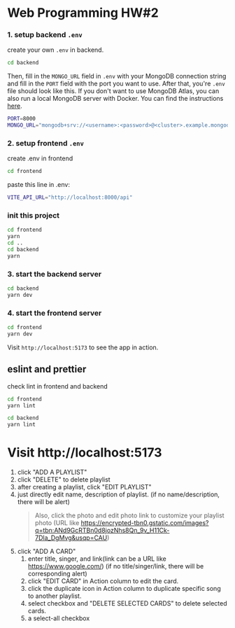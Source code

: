 # Web Programming HW#2

### 1. setup backend `.env`

create your own `.env` in backend.

```bash
cd backend
```

Then, fill in the `MONGO_URL` field in `.env` with your MongoDB connection string and fill in the `PORT` field with the port you want to use. After that, you're `.env` file should look like this. If you don't want to use MongoDB Atlas, you can also run a local MongoDB server with Docker. You can find the instructions [here](https://hub.docker.com/_/mongo).

```bash
PORT=8000
MONGO_URL="mongodb+srv://<username>:<password>@<cluster>.example.mongodb.net/?retryWrites=true&w=majority"
```
### 2. setup frontend `.env`
create .env in frontend
```bash
cd frontend
```
paste this line in .env:
```bash
VITE_API_URL="http://localhost:8000/api"
```

### init this project
```bash
cd frontend
yarn
cd ..
cd backend
yarn
```

### 3. start the backend server

```bash
cd backend
yarn dev
```

### 4. start the frontend server

```bash
cd frontend
yarn dev
```

Visit `http://localhost:5173` to see the app in action.

## eslint and prettier
check lint in frontend and backend
```bash
cd frontend
yarn lint
```

```bash
cd backend
yarn lint
```

# Visit http://localhost:5173
1. click "ADD A PLAYLIST"
2. click "DELETE" to delete playlist
3. after creating a playlist, click "EDIT PLAYLIST"
  1. just directly edit name, description of playlist.
      (if no name/description, there will be alert)
      > Also, click the photo and edit photo link to customize your playlist photo (URL like https://encrypted-tbn0.gstatic.com/images?q=tbn:ANd9GcRTBn0d8jozNhs8Qn_9v_H11Ck-7Dla_DgMvg&usqp=CAU)
  2. click "ADD A CARD"
      1. enter title, singer, and link(link can be a URL like https://www.google.com/)
      (if no title/singer/link, there will be corresponding alert)
      2. click "EDIT CARD" in Action column to edit the card.
      3. click the duplicate icon in Action column to duplicate specific song to another playlist.
      4. select checkbox and "DELETE SELECTED CARDS" to delete selected cards.
      5. a select-all checkbox

  